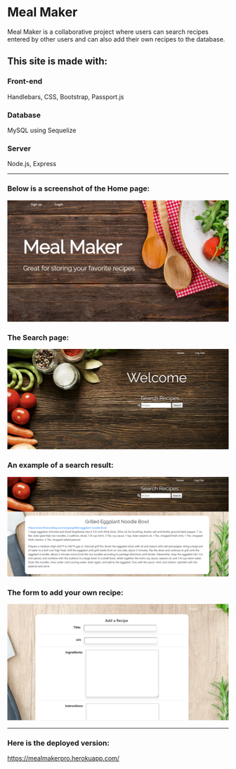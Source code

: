 # Meal Maker

Meal Maker is a collaborative project where users can search recipes entered by other users and can also add their own recipes to the database.

## This site is made with:

### Front-end 
Handlebars, CSS, Bootstrap, Passport.js

### Database 
MySQL using Sequelize

### Server
Node.js, Express

<hr>

### Below is a screenshot of the Home page:
![Image of Home page](/public/assets/images/home.png)

### The Search page:
![Image of search](/public/assets/images/search.png)

### An example of a search result:
![Image of result](/public/assets/images/result.png)


### The form to add your own recipe:
![Image of form](/public/assets/images/form.png)

<hr>

### Here is the deployed version:
https://mealmakerpro.herokuapp.com/
